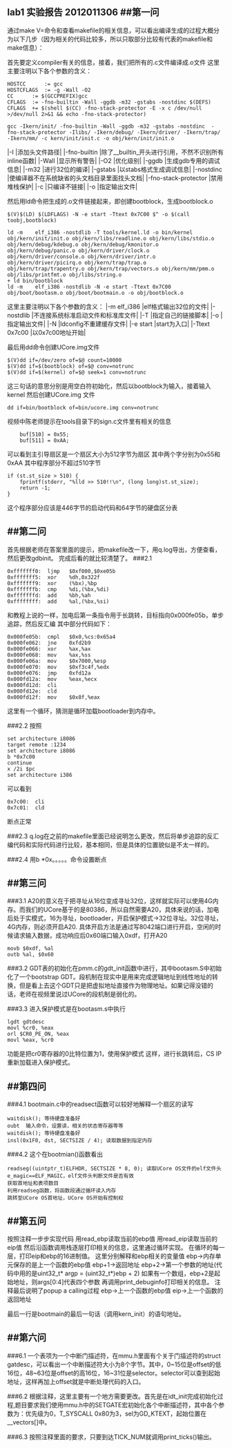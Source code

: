 lab1 实验报告 2012011306
##第一问
------
通过make V=命令和查看makefile的相关信息，可以看出编译生成的过程大概分为以下几步（因为相关的代码比较多，所以只取部分比较有代表的makefile和make信息）：

首先要定义compiler有关的信息，接着，我们把所有的.c文件编译成.o文件
这里主要注明以下各个参数的含义：
```
HOSTCC    	:= gcc
HOSTCFLAGS	:= -g -Wall -O2
CC		:= $(GCCPREFIX)gcc
CFLAGS	:= -fno-builtin -Wall -ggdb -m32 -gstabs -nostdinc $(DEFS)
CFLAGS	+= $(shell $(CC) -fno-stack-protector -E -x c /dev/null >/dev/null 2>&1 && echo -fno-stack-protector)
```
```
gcc -Ikern/init/ -fno-builtin -Wall -ggdb -m32 -gstabs -nostdinc  -fno-stack-protector -Ilibs/ -Ikern/debug/ -Ikern/driver/ -Ikern/trap/ -Ikern/mm/ -c kern/init/init.c -o obj/kern/init/init.o
```



|-I	|添加头文件路径|
|-fno-builtin	|除了__builtin_开头进行引用，不然不识别所有inline函数|
|-Wall	|显示所有警告|
|-O2	|优化级别|
|-ggdb	|生成gdb专用的调试信息|
|-m32	|进行32位的编译|
|-gstabs	|以stabs格式生成调试信息|
|-nostdinc	|使编译器不在系统缺省的头文档目录里面找头文档|
|-fno-stack-protector	|禁用堆栈保护|
|-c 	|只编译不链接|
|-o 	|指定输出文件|

然后用ld命令把生成的.o文件链接起来，即创建bootblock，生成bootblock.o

```
$(V)$(LD) $(LDFLAGS) -N -e start -Ttext 0x7C00 $^ -o $(call toobj,bootblock)
```
```
ld -m    elf_i386 -nostdlib -T tools/kernel.ld -o bin/kernel  obj/kern/init/init.o obj/kern/libs/readline.o obj/kern/libs/stdio.o obj/kern/debug/kdebug.o obj/kern/debug/kmonitor.o obj/kern/debug/panic.o obj/kern/driver/clock.o obj/kern/driver/console.o obj/kern/driver/intr.o obj/kern/driver/picirq.o obj/kern/trap/trap.o obj/kern/trap/trapentry.o obj/kern/trap/vectors.o obj/kern/mm/pmm.o  obj/libs/printfmt.o obj/libs/string.o
+ ld bin/bootblock
ld -m    elf_i386 -nostdlib -N -e start -Ttext 0x7C00 obj/boot/bootasm.o obj/boot/bootmain.o -o obj/bootblock.o
```
这里主要注明以下各个参数的含义：
|-m elf_i386	|elf格式输出32位的文件|
|-nostdlib	|不连接系统标准启动文件和标准库文件|
|-T 	|指定自己的链接脚本|
|-o 	|指定输出文件|
|-N 	|ldconfig不重建缓存文件|
|-e start 	|start为入口|
|-Ttext 0x7c00 	|以0x7c00地址开始|

最后用dd命令创建UCore.img文件
```
$(V)dd if=/dev/zero of=$@ count=10000
$(V)dd if=$(bootblock) of=$@ conv=notrunc
$(V)dd if=$(kernel) of=$@ seek=1 conv=notrunc
```
这三句话的意思分别是用空白符初始化，然后以bootblock为输入，接着输入kernel
然后创建UCore.img 文件
```
dd if=bin/bootblock of=bin/ucore.img conv=notrunc
```

视频中陈老师提示在tools目录下的sign.c文件里有相关的信息
```
    buf[510] = 0x55;
    buf[511] = 0xAA;
```
可以看到主引导扇区是一个扇区大小为512字节为扇区
其中两个字分别为0x55和0xAA
其中程序部分不超过510字节
```
if (st.st_size > 510) {
    fprintf(stderr, "%lld >> 510!!\n", (long long)st.st_size);
    return -1;
}
```
这个程序部分应该是446字节的启动代码和64字节的硬盘区分表


##第二问
------
首先根据老师在答案里面的提示，把makefile改一下，用q.log导出，方便查看，然后更改gdbinit。
完成后看的就比较清楚了。
###2.1
```
0xfffffff0:  ljmp   $0xf000,$0xe05b
0xfffffff5:  xor    %dh,0x322f
0xfffffff9:  xor    (%bx),%bp
0xfffffffb:  cmp    %di,(%bx,%di)
0xfffffffd:  add    %bh,%ah
0xffffffff:  add    %al,(%bx,%si)
```
和教程上说的一样，加电后第一条指令用于长跳转，目标指向0x000fe05b，单步追踪，然后反汇编
其中部分代码如下：
```
0x000fe05b:  cmpl   $0x0,%cs:0x65a4
0x000fe062:  jne    0xfd2b9
0x000fe066:  xor    %ax,%ax
0x000fe068:  mov    %ax,%ss
0x000fe06a:  mov    $0x7000,%esp
0x000fe070:  mov    $0xf3c4f,%edx
0x000fe076:  jmp    0xfd12a
0x000fd12a:  mov    %eax,%ecx
0x000fd12d:  cli    
0x000fd12e:  cld    
0x000fd12f:  mov    $0x8f,%eax
```
这里有一个循环，猜测是循环加载bootloader到内存中。

###2.2
按照
```
set architecture i8086
target remote :1234
set architecture i8086  
b *0x7c00  
continue          
x /2i $pc  
set architecture i386  
```
可以看到
```
0x7c00:  cli    
0x7c01:  cld 
```
断点正常

###2.3
q.log在之前的makefile里面已经说明怎么更改，然后将单步追踪的反汇编代码和实际代码进行比较，基本相同，但是具体的位置貌似是不太一样的。

###2.4 
用b *0x。。。。。命令设置断点

##第三问
------
###3.1
A20的意义在于把寻址从16位变成寻址32位，这样就实际可以使用4G内存。而我们的UCore基于的是80386，所以自然需要A20，具体来说的话，加电后处于实模式，16为寻址，bootloader，开启保护模式->32位寻址。32位寻址，4G内存，则必须开启A20.
具体开启方法是通过写8042端口进行开启，空闲的时候请求输入数据，成功响应后0x60端口输入0xdf，打开A20
```
movb $0xdf, %al                               
outb %al, $0x60 
```
###3.2
GDT表的初始化在pmm.c的gdt_init函数中进行，其中bootasm.S中初始化了一个bootstrap GDT。段机制在现实中是用来完成逻辑地址到线性地址的转换，但是看上去这个GDT只是把虚拟地址直接作为物理地址。如果记得没错的话，老师在视频里说过UCore的段机制是弱化的。

###3.3 进入保护模式是在bootasm.s中执行
```
lgdt gdtdesc
movl %cr0, %eax
orl $CR0_PE_ON, %eax
movl %eax, %cr0
```

功能是把cr0寄存器的0比特位置为1，使用保护模式
这样，进行长跳转后，CS IP重新加载进入保护模式。


##第四问
------
###4.1 
bootmain.c中的readsect函数可以较好地解释一个扇区的读写
```
waitdisk(); 等待硬盘准备好 
oubt  输入命令，设置读，相关的状态寄存器等等
waitdisk(); 等待硬盘准备好 
insl(0x1F0, dst, SECTSIZE / 4); 读取数据到指定内存 
```

###4.2 
这个在bootmian()函数看出
```
readseg((uintptr_t)ELFHDR, SECTSIZE * 8, 0); 读取UCore OS文件的elf文件头
e_magic==ELF_MAGIC，elf文件头判断文件是否有效
获取首地址和表项数目
利用readseg函数，将函数段通过循环读入内存
跳转至UCore OS首地址，UCore OS开始有控制权
```




##第五问
------
按照注释一步步实现代码
用read_ebp读取当前的ebp值
用read_eip读取当前的eip值
然后沿函数调用栈逐层打印相关的信息，这里通过循环实现。
在循环的每一层，打印eip和ebp的16进制值。
这里分别解释和ebp相关的变量值
ebp->内存单元保存的是上一个函数的ebp值 
ebp+1->返回地址	
ebp+2->第一个参数的地址(代码中用的是uint32_t* argp = (uint32_t*)ebp + 2)
如果有一个数组，ebp+2是起始地址，则args[0:4]代表四个参数
再调用print_debuginfo打印相关的信息。
注释最后说明了popup a calling过程
ebp->上一个函数的ebp值
eip->上一个函数的返回地址

最后一行是bootmain的最后一句话（调用kern_init）的语句地址。

##第六问
------
###6.1
一个表项为一个中断门描述符，在mmu.h里面有个关于门描述符的struct gatdesc，可以看出一个中断描述符大小为8个字节。其中，0~15位是offset的低16位，48~63位是offset的高16位，16~31位是selector。selector可以查到起始地址，这样再加上offset就是中断处理代码的入口。

###6.2 
根据注释，这里主要有一个地方需要更改。首先是在idt_init完成初始化过程,题目要求我们使用mmu.h中的SETGATE宏初始化各个中断描述符，其中各个参数为：优先级为0，T_SYSCALL 0x80为3，sel为GD_KTEXT，起始位置在__vectors[]中。

###6.3
按照注释里面的要求，只要到达TICK_NUM就调用print_ticks()输出。